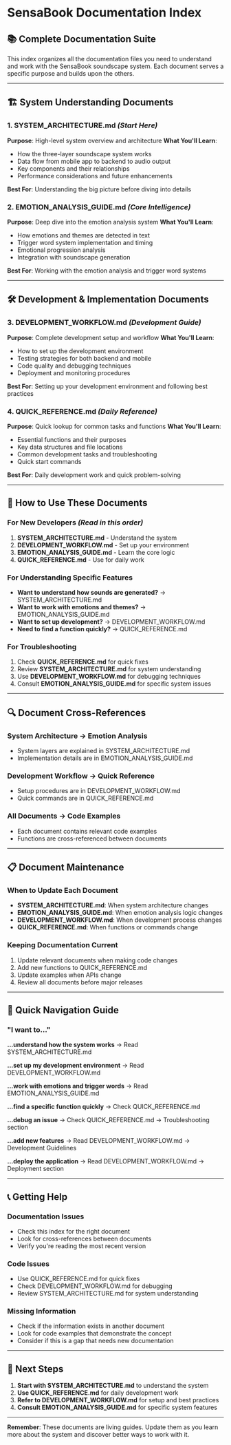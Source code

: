 # SensaBook Documentation Index

## 📚 **Complete Documentation Suite**

This index organizes all the documentation files you need to understand and work with the SensaBook soundscape system. Each document serves a specific purpose and builds upon the others.

---

## 🏗️ **System Understanding Documents**

### **1. SYSTEM_ARCHITECTURE.md** *(Start Here)*
**Purpose**: High-level system overview and architecture
**What You'll Learn**:
- How the three-layer soundscape system works
- Data flow from mobile app to backend to audio output
- Key components and their relationships
- Performance considerations and future enhancements

**Best For**: Understanding the big picture before diving into details

### **2. EMOTION_ANALYSIS_GUIDE.md** *(Core Intelligence)*
**Purpose**: Deep dive into the emotion analysis system
**What You'll Learn**:
- How emotions and themes are detected in text
- Trigger word system implementation and timing
- Emotional progression analysis
- Integration with soundscape generation

**Best For**: Working with the emotion analysis and trigger word systems

---

## 🛠️ **Development & Implementation Documents**

### **3. DEVELOPMENT_WORKFLOW.md** *(Development Guide)*
**Purpose**: Complete development setup and workflow
**What You'll Learn**:
- How to set up the development environment
- Testing strategies for both backend and mobile
- Code quality and debugging techniques
- Deployment and monitoring procedures

**Best For**: Setting up your development environment and following best practices

### **4. QUICK_REFERENCE.md** *(Daily Reference)*
**Purpose**: Quick lookup for common tasks and functions
**What You'll Learn**:
- Essential functions and their purposes
- Key data structures and file locations
- Common development tasks and troubleshooting
- Quick start commands

**Best For**: Daily development work and quick problem-solving

---

## 📖 **How to Use These Documents**

### **For New Developers** *(Read in this order)*
1. **SYSTEM_ARCHITECTURE.md** - Understand the system
2. **DEVELOPMENT_WORKFLOW.md** - Set up your environment
3. **EMOTION_ANALYSIS_GUIDE.md** - Learn the core logic
4. **QUICK_REFERENCE.md** - Use for daily work

### **For Understanding Specific Features**
- **Want to understand how sounds are generated?** → SYSTEM_ARCHITECTURE.md
- **Want to work with emotions and themes?** → EMOTION_ANALYSIS_GUIDE.md
- **Want to set up development?** → DEVELOPMENT_WORKFLOW.md
- **Need to find a function quickly?** → QUICK_REFERENCE.md

### **For Troubleshooting**
1. Check **QUICK_REFERENCE.md** for quick fixes
2. Review **SYSTEM_ARCHITECTURE.md** for system understanding
3. Use **DEVELOPMENT_WORKFLOW.md** for debugging techniques
4. Consult **EMOTION_ANALYSIS_GUIDE.md** for specific system issues

---

## 🔍 **Document Cross-References**

### **System Architecture** → **Emotion Analysis**
- System layers are explained in SYSTEM_ARCHITECTURE.md
- Implementation details are in EMOTION_ANALYSIS_GUIDE.md

### **Development Workflow** → **Quick Reference**
- Setup procedures are in DEVELOPMENT_WORKFLOW.md
- Quick commands are in QUICK_REFERENCE.md

### **All Documents** → **Code Examples**
- Each document contains relevant code examples
- Functions are cross-referenced between documents

---

## 📋 **Document Maintenance**

### **When to Update Each Document**
- **SYSTEM_ARCHITECTURE.md**: When system architecture changes
- **EMOTION_ANALYSIS_GUIDE.md**: When emotion analysis logic changes
- **DEVELOPMENT_WORKFLOW.md**: When development process changes
- **QUICK_REFERENCE.md**: When functions or commands change

### **Keeping Documentation Current**
1. Update relevant documents when making code changes
2. Add new functions to QUICK_REFERENCE.md
3. Update examples when APIs change
4. Review all documents before major releases

---

## 🎯 **Quick Navigation Guide**

### **"I want to..."**

**...understand how the system works**
→ Read SYSTEM_ARCHITECTURE.md

**...set up my development environment**
→ Read DEVELOPMENT_WORKFLOW.md

**...work with emotions and trigger words**
→ Read EMOTION_ANALYSIS_GUIDE.md

**...find a specific function quickly**
→ Check QUICK_REFERENCE.md

**...debug an issue**
→ Check QUICK_REFERENCE.md → Troubleshooting section

**...add new features**
→ Read DEVELOPMENT_WORKFLOW.md → Development Guidelines

**...deploy the application**
→ Read DEVELOPMENT_WORKFLOW.md → Deployment section

---

## 📞 **Getting Help**

### **Documentation Issues**
- Check this index for the right document
- Look for cross-references between documents
- Verify you're reading the most recent version

### **Code Issues**
- Use QUICK_REFERENCE.md for quick fixes
- Check DEVELOPMENT_WORKFLOW.md for debugging
- Review SYSTEM_ARCHITECTURE.md for system understanding

### **Missing Information**
- Check if the information exists in another document
- Look for code examples that demonstrate the concept
- Consider if this is a gap that needs new documentation

---

## 🚀 **Next Steps**

1. **Start with SYSTEM_ARCHITECTURE.md** to understand the system
2. **Use QUICK_REFERENCE.md** for daily development work
3. **Refer to DEVELOPMENT_WORKFLOW.md** for setup and best practices
4. **Consult EMOTION_ANALYSIS_GUIDE.md** for specific system features

---

**Remember**: These documents are living guides. Update them as you learn more about the system and discover better ways to work with it.
